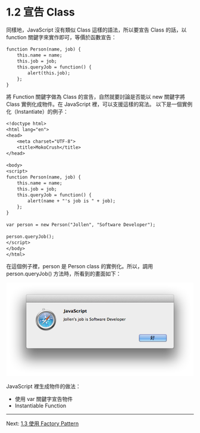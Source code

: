# 1.2 宣告 Class

同樣地，JavaScript 沒有類似 Class 這樣的語法，所以要宣告 Class 的話，以 function 關鍵字來實作即可，等價於函數宣告：

~~~~~~~~
function Person(name, job) {
	this.name = name;
	this.job = job;
	this.queryJob = function() {
		alert(this.job);
	};
}
~~~~~~~~

將 Function 關鍵字做為 Class 的宣告，自然就要討論是否能以 new 關鍵字將 Class 實例化成物件。在 JavaScript 裡，可以支援這樣的寫法。
以下是一個實例化（Instantiate）的例子：

~~~~~~~~
<!doctype html>
<html lang="en">
<head>
    <meta charset="UTF-8">
    <title>MokoCrush</title>
</head>

<body>
<script>
function Person(name, job) {
	this.name = name;
	this.job = job;
	this.queryJob = function() {
		alert(name + "'s job is " + job);
	};
}
 
var person = new Person("Jollen", "Software Developer");

person.queryJob();
</script>
</body>
</html>
~~~~~~~~

在這個例子裡，person 是 Person class 的實例化。所以，調用 person.queryJob() 方法時，所看到的畫面如下：

![圖 1.1 example-1-1.html 執行結果](../images/figure-1_1.png)

JavaScript 裡生成物件的做法：

- 使用 var 關鍵字宣告物件
- Instantiable Function

---

Next: [1.3 使用 Factory Pattern](3-factory.md)

